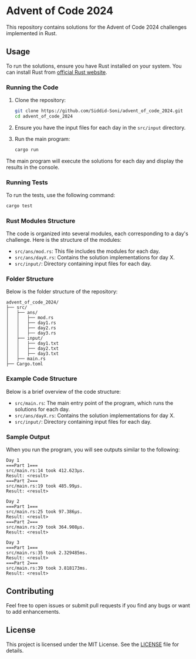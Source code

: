 # Advent of Code 2024

This repository contains solutions for the Advent of Code 2024 challenges implemented in Rust.

## Usage

To run the solutions, ensure you have Rust installed on your system. You can install Rust from [official Rust website](https://www.rust-lang.org/).

### Running the Code

1. Clone the repository:
   ```sh
   git clone https://github.com/Siddid-Soni/advent_of_code_2024.git
   cd advent_of_code_2024
   ```

2. Ensure you have the input files for each day in the `src/input` directory.

3. Run the main program:
   ```sh
   cargo run
   ```

The main program will execute the solutions for each day and display the results in the console.

### Running Tests

To run the tests, use the following command:
```sh
cargo test
```

### Rust Modules Structure

The code is organized into several modules, each corresponding to a day's challenge. Here is the structure of the modules:

- `src/ans/mod.rs`: This file includes the modules for each day.
- `src/ans/dayX.rs`: Contains the solution implementations for day X.
- `src/input/`: Directory containing input files for each day.

### Folder Structure

Below is the folder structure of the repository:

```
advent_of_code_2024/
├── src/
│   ├── ans/
│   │   ├── mod.rs
│   │   ├── day1.rs
│   │   ├── day2.rs
│   │   ├── day3.rs
│   ├── input/
│   │   ├── day1.txt
│   │   ├── day2.txt
│   │   ├── day3.txt
│   ├── main.rs
├── Cargo.toml
```

### Example Code Structure

Below is a brief overview of the code structure:

- `src/main.rs`: The main entry point of the program, which runs the solutions for each day.
- `src/ans/dayX.rs`: Contains the solution implementations for day X.
- `src/input/`: Directory containing input files for each day.

### Sample Output

When you run the program, you will see outputs similar to the following:

```
Day 1
===Part 1===
src/main.rs:14 took 412.623µs.
Result: <result>
===Part 2===
src/main.rs:19 took 485.99µs.
Result: <result>

Day 2
===Part 1===
src/main.rs:25 took 97.386µs.
Result: <result>
===Part 2===
src/main.rs:29 took 364.908µs.
Result: <result>

Day 3
===Part 1===
src/main.rs:35 took 2.329485ms.
Result: <result>
===Part 2===
src/main.rs:39 took 3.818173ms.
Result: <result>
```

## Contributing

Feel free to open issues or submit pull requests if you find any bugs or want to add enhancements.

## License

This project is licensed under the MIT License. See the [LICENSE](LICENSE) file for details.